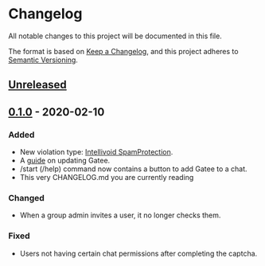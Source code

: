 # Changelog
All notable changes to this project will be documented in this file.

The format is based on [Keep a Changelog](https://keepachangelog.com/en/1.0.0/),
and this project adheres to [Semantic Versioning](https://semver.org/spec/v2.0.0.html).

## [Unreleased]

## [0.1.0] - 2020-02-10
### Added
- New violation type: [Intellivoid SpamProtection](https://docs.intellivoid.net/spamprotection/introduction).
- A [guide](https://github.com/crinny/gatee/wiki/Updating) on updating Gatee.
- /start (/help) command now contains a button to add Gatee to a chat.
- This very CHANGELOG.md you are currently reading

### Changed
- When a group admin invites a user, it no longer checks them.

### Fixed
- Users not having certain chat permissions after completing the captcha.

[Unreleased]: https://github.com/crinny/gatee/compare/v0.1.0...HEAD
[0.1.0]: https://github.com/crinny/gatee/compare/v0.1.0
